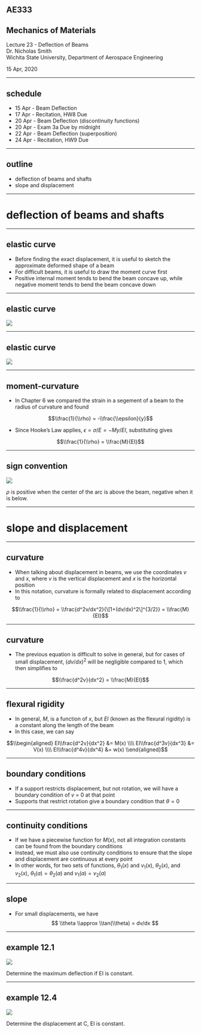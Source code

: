 ## AE333
## Mechanics of Materials
Lecture 23 - Deflection of Beams<br/>
Dr. Nicholas Smith<br/>
Wichita State University, Department of Aerospace Engineering

15 Apr, 2020

----

## schedule

- 15 Apr - Beam Deflection
- 17 Apr - Recitation, HW8 Due
- 20 Apr - Beam Deflection (discontinuity functions)
- 20 Apr - Exam 3a Due by midnight
- 22 Apr - Beam Deflection (superposition)
- 24 Apr - Recitation, HW9 Due

----
## outline

<!-- vim-markdown-toc GFM -->

* deflection of beams and shafts
* slope and displacement

<!-- vim-markdown-toc -->

---
# deflection of beams and shafts

----
## elastic curve

-   Before finding the exact displacement, it is useful to sketch the approximate deformed shape of a beam
-   For difficult beams, it is useful to draw the moment curve first
-   Positive internal moment tends to bend the beam concave up, while negative moment tends to bend the beam concave down

----
## elastic curve

![](../images/elastic-curve.jpg) <!-- .element width="40%" -->

----
## elastic curve

![](../images/elastic-curve2.jpg) <!-- .element width="40%" -->

----
## moment-curvature

-   In Chapter 6 we compared the strain in a segement of a beam to the radius of curvature and found

$$\\frac{1}{\\rho} = -\\frac{\\epsilon}{y}$$

-   Since Hooke’s Law applies, $\epsilon = \sigma/E = - My/EI$, substituting gives

$$\\frac{1}{\\rho} = \\frac{M}{EI}$$

----
## sign convention

![](../images/curvature.jpg) <!-- .element width="60%" -->

$\rho$ is positive when the center of the arc is above the beam, negative when it is below.

---
# slope and displacement

----
## curvature

-   When talking about displacement in beams, we use the coordinates *v* and *x*, where *v* is the vertical displacement and *x* is the horizontal position
-   In this notation, curvature is formally related to displacement according to

$$\\frac{1}{\\rho} = \\frac{d^2v/dx^2}{\[1+(dv/dx)^2\]^{3/2}} = \\frac{M}{EI}$$

----
## curvature

-   The previous equation is difficult to solve in general, but for cases of small displacement, (*dv*/*dx*)<sup>2</sup> will be negligible compared to 1, which then simplifies to

$$\\frac{d^2v}{dx^2} = \\frac{M}{EI}$$

----
## flexural rigidity

-   In general, *M*, is a function of *x*, but *EI* (known as the flexural rigidity) is a constant along the length of the beam
-   In this case, we can say

$$\\begin{aligned}
  EI\\frac{d^2v}{dx^2} &= M(x) \\\\
  EI\\frac{d^3v}{dx^3} &= V(x) \\\\
  EI\\frac{d^4v}{dx^4} &= w(x)
\\end{aligned}$$

----
## boundary conditions

-   If a support restricts displacement, but not rotation, we will have a boundary condition of *v* = 0 at that point
-   Supports that restrict rotation give a boundary condition that $\theta = 0$

----
## continuity conditions

-   If we have a piecewise function for *M*(*x*), not all integration constants can be found from the boundary conditions
-   Instead, we must also use continuity conditions to ensure that the slope and displacement are continuous at every point
-   In other words, for two sets of functions, $\theta_1(x)$ and $v_1(x)$, $\theta_2(x)$, and $v_2(x)$, $\theta_1(a) = \theta_2(a)$ and $v_1(a) = v_2(a)$

----
## slope

-   For small displacements, we have
$$
\\theta \\approx \\tan(\\theta) = dv/dx
$$

----
## example 12.1

![](../images/example-12-1.jpg) <!-- .element width="60%" -->

Determine the maximum deflection if EI is constant.

----
## example 12.4

![](../images/example-12-4.jpg)

Determine the displacement at C, EI is constant.
